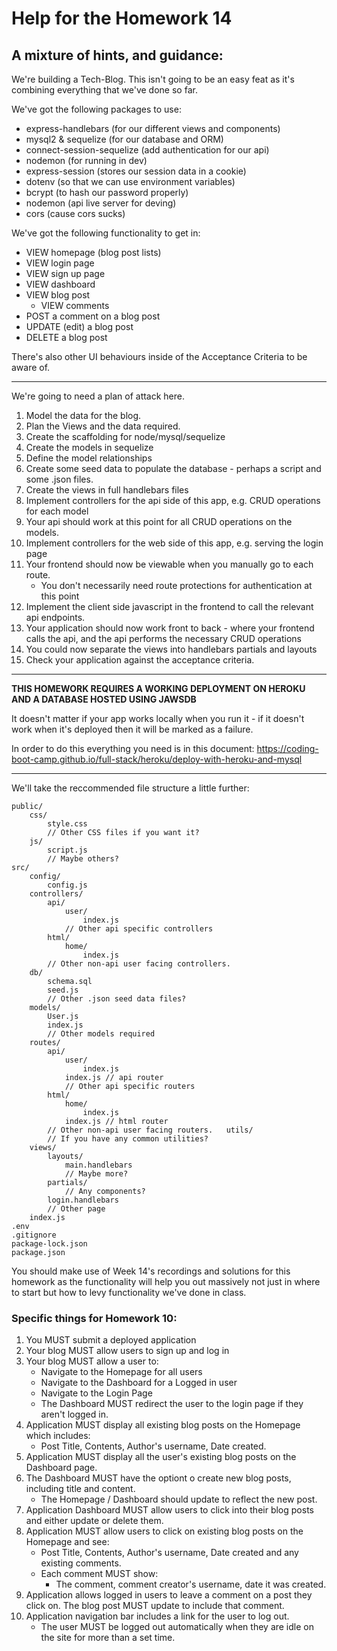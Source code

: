 # Help for the Homework 14

## A mixture of hints, and guidance:

We're building a Tech-Blog. This isn't going to be an easy feat as it's combining everything that we've done so far.

We've got the following packages to use:

- express-handlebars (for our different views and components)
- mysql2 & sequelize (for our database and ORM)
- connect-session-sequelize (add authentication for our api)
- nodemon (for running in dev)
- express-session (stores our session data in a cookie)
- dotenv (so that we can use environment variables)
- bcrypt (to hash our password properly)
- nodemon (api live server for deving)
- cors (cause cors sucks)

We've got the following functionality to get in:

- VIEW homepage (blog post lists)
- VIEW login page
- VIEW sign up page
- VIEW dashboard
- VIEW blog post
  - VIEW comments
- POST a comment on a blog post
- UPDATE (edit) a blog post
- DELETE a blog post

There's also other UI behaviours inside of the Acceptance Criteria to be aware of.

---

We're going to need a plan of attack here.

1. Model the data for the blog.
2. Plan the Views and the data required.
3. Create the scaffolding for node/mysql/sequelize
4. Create the models in sequelize
5. Define the model relationships
6. Create some seed data to populate the database - perhaps a script and some .json files.
7. Create the views in full handlebars files
8. Implement controllers for the api side of this app, e.g. CRUD operations for each model
9. Your api should work at this point for all CRUD operations on the models.
10. Implement controllers for the web side of this app, e.g. serving the login page
11. Your frontend should now be viewable when you manually go to each route.
    - You don't necessarily need route protections for authentication at this point
12. Implement the client side javascript in the frontend to call the relevant api endpoints.
13. Your application should now work front to back - where your frontend calls the api, and the api performs the necessary CRUD operations
14. You could now separate the views into handlebars partials and layouts
15. Check your application against the acceptance criteria.

---

**THIS HOMEWORK REQUIRES A WORKING DEPLOYMENT ON HEROKU AND A DATABASE HOSTED USING JAWSDB**

It doesn't matter if your app works locally when you run it - if it doesn't work when it's deployed then it will be marked as a failure.

In order to do this everything you need is in this document:
https://coding-boot-camp.github.io/full-stack/heroku/deploy-with-heroku-and-mysql

---

We'll take the reccommended file structure a little further:

```
public/
	css/
		style.css
		// Other CSS files if you want it?
	js/
		script.js
		// Maybe others?
src/
	config/
		config.js
	controllers/
		api/
			user/
				index.js
			// Other api specific controllers
		html/
			home/
				index.js
		// Other non-api user facing controllers.
	db/
		schema.sql
		seed.js
		// Other .json seed data files?
	models/
		User.js
		index.js
		// Other models required
	routes/
		api/
			user/
				index.js
			index.js // api router
			// Other api specific routers
		html/
			home/
				index.js
			index.js // html router
		// Other non-api user facing routers.	utils/
		// If you have any common utilities?
	views/
		layouts/
			main.handlebars
			// Maybe more?
		partials/
			// Any components?
		login.handlebars
		// Other page
	index.js
.env
.gitignore
package-lock.json
package.json
```

You should make use of Week 14's recordings and solutions for this homework as the functionality will help you out massively not just in where to start but how to levy functionality we've done in class.

### Specific things for Homework 10:

1. You MUST submit a deployed application
2. Your blog MUST allow users to sign up and log in
3. Your blog MUST allow a user to:
   - Navigate to the Homepage for all users
   - Navigate to the Dashboard for a Logged in user
   - Navigate to the Login Page
   - The Dashboard MUST redirect the user to the login page if they aren't logged in.
4. Application MUST display all existing blog posts on the Homepage which includes:
   - Post Title, Contents, Author's username, Date created.
5. Application MUST display all the user's existing blog posts on the Dashboard page.
6. The Dashboard MUST have the optiont o create new blog posts, including title and content.
   - The Homepage / Dashboard should update to reflect the new post.
7. Application Dashboard MUST allow users to click into their blog posts and either update or delete them.
8. Application MUST allow users to click on existing blog posts on the Homepage and see:
   - Post Title, Contents, Author's username, Date created and any existing comments.
   - Each comment MUST show:
     - The comment, comment creator's username, date it was created.
9. Application allows logged in users to leave a comment on a post they click on. The blog post MUST update to include that comment.
10. Application navigation bar includes a link for the user to log out.
    - The user MUST be logged out automatically when they are idle on the site for more than a set time.
